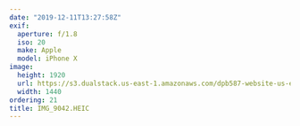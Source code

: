 ```yaml
---
date: "2019-12-11T13:27:58Z"
exif:
  aperture: f/1.8
  iso: 20
  make: Apple
  model: iPhone X
image:
  height: 1920
  url: https://s3.dualstack.us-east-1.amazonaws.com/dpb587-website-us-east-1/asset/gallery/2019-south-america/f735246c-8cd1-343f-cb03-41206179f4bf~1920.jpg
  width: 1440
ordering: 21
title: IMG_9042.HEIC
---
```


